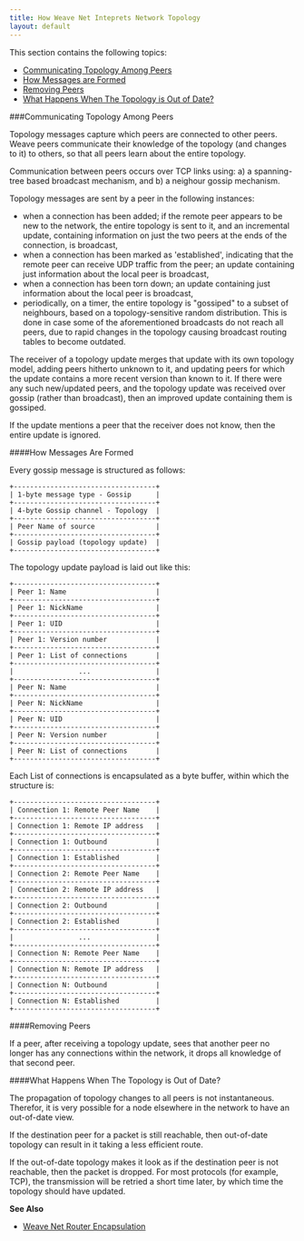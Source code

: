 ```yaml
---
title: How Weave Net Inteprets Network Topology
layout: default
---
```


This section contains the following topics: 

 * [Communicating Topology Among Peers](#topology)
 * [How Messages are Formed](#messages)
 * [Removing Peers](#removing-peers)
 * [What Happens When The Topology is Out of Date?](#out-of-date-topology)


###<a name="topology"></a>Communicating Topology Among Peers

Topology messages capture which peers are connected to other peers. 
Weave peers communicate their knowledge of the topology
(and changes to it) to others, so that all peers learn about the
entire topology. 

Communication between peers occurs over TCP links using: 
a) a spanning-tree based broadcast mechanism, and b) a
neighour gossip mechanism.

Topology messages are sent by a peer in the following instances:

- when a connection has been added; if the remote peer appears to be
  new to the network, the entire topology is sent to it, and an
  incremental update, containing information on just the two peers at
  the ends of the connection, is broadcast,
- when a connection has been marked as 'established', indicating that
  the remote peer can receive UDP traffic from the peer; an update
  containing just information about the local peer is broadcast,
- when a connection has been torn down; an update containing just
  information about the local peer is broadcast,
- periodically, on a timer, the entire topology is "gossiped" to a
  subset of neighbours, based on a topology-sensitive random
  distribution. This is done in case some of the aforementioned
  broadcasts do not reach all peers, due to rapid changes in the
  topology causing broadcast routing tables to become outdated.

The receiver of a topology update merges that update with its own
topology model, adding peers hitherto unknown to it, and updating
peers for which the update contains a more recent version than known
to it. If there were any such new/updated peers, and the topology
update was received over gossip (rather than broadcast), then an
improved update containing them is gossiped.

If the update mentions a peer that the receiver does not know, then
the entire update is ignored.

####<a name="messages"></a>How Messages Are Formed

Every gossip message is structured as follows:

    +-----------------------------------+
    | 1-byte message type - Gossip      |
    +-----------------------------------+
    | 4-byte Gossip channel - Topology  |
    +-----------------------------------+
    | Peer Name of source               |
    +-----------------------------------+
    | Gossip payload (topology update)  |
    +-----------------------------------+

The topology update payload is laid out like this:

    +-----------------------------------+
    | Peer 1: Name                      |
    +-----------------------------------+
    | Peer 1: NickName                  |
    +-----------------------------------+
    | Peer 1: UID                       |
    +-----------------------------------+
    | Peer 1: Version number            |
    +-----------------------------------+
    | Peer 1: List of connections       |
    +-----------------------------------+
    |                ...                |
    +-----------------------------------+
    | Peer N: Name                      |
    +-----------------------------------+
    | Peer N: NickName                  |
    +-----------------------------------+
    | Peer N: UID                       |
    +-----------------------------------+
    | Peer N: Version number            |
    +-----------------------------------+
    | Peer N: List of connections       |
    +-----------------------------------+

Each List of connections is encapsulated as a byte buffer, within
which the structure is:

    +-----------------------------------+
    | Connection 1: Remote Peer Name    |
    +-----------------------------------+
    | Connection 1: Remote IP address   |
    +-----------------------------------+
    | Connection 1: Outbound            |
    +-----------------------------------+
    | Connection 1: Established         |
    +-----------------------------------+
    | Connection 2: Remote Peer Name    |
    +-----------------------------------+
    | Connection 2: Remote IP address   |
    +-----------------------------------+
    | Connection 2: Outbound            |
    +-----------------------------------+
    | Connection 2: Established         |
    +-----------------------------------+
    |                ...                |
    +-----------------------------------+
    | Connection N: Remote Peer Name    |
    +-----------------------------------+
    | Connection N: Remote IP address   |
    +-----------------------------------+
    | Connection N: Outbound            |
    +-----------------------------------+
    | Connection N: Established         |
    +-----------------------------------+

####<a name="removing-peers"></a>Removing Peers

If a peer, after receiving a topology update, sees that another peer
no longer has any connections within the network, it drops all
knowledge of that second peer.


####<a name="out-of-date-topology"></a>What Happens When The Topology is Out of Date?

The propagation of topology changes to all peers is not instantaneous.
Therefor, it is very possible for a node elsewhere in the network to have an
out-of-date view.

If the destination peer for a packet is still reachable, then
out-of-date topology can result in it taking a less efficient route.

If the out-of-date topology makes it look as if the destination peer
is not reachable, then the packet is dropped.  For most protocols
(for example, TCP), the transmission will be retried a short time later, by
which time the topology should have updated.


**See Also**

 * [Weave Net Router Encapsulation](/site/router-topology/router-encapsulation.md)
 
 
 
